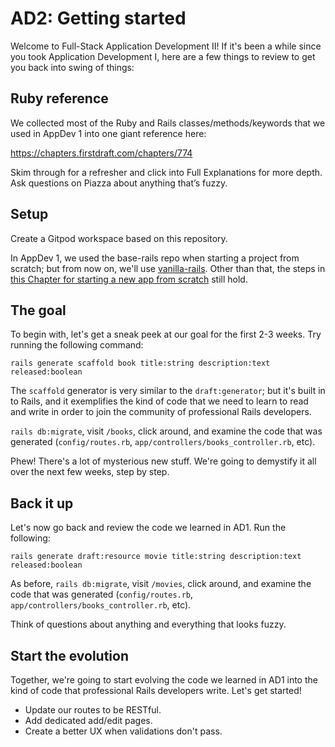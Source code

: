 # AD2: Getting started

Welcome to Full-Stack Application Development II! If it's been a while since you took Application Development I, here are a few things to review to get you back into swing of things:

## Ruby reference

We collected most of the Ruby and Rails classes/methods/keywords that we used in AppDev 1 into one giant reference here:

https://chapters.firstdraft.com/chapters/774

Skim through for a refresher and click into Full Explanations for more depth. Ask questions on Piazza about anything that’s fuzzy.

## Setup

Create a Gitpod workspace based on this repository.

In AppDev 1, we used the base-rails repo when starting a project from scratch; but from now on, we'll use [vanilla-rails](https://github.com/appdev-projects/vanilla-rails). Other than that, the steps in [this Chapter for starting a new app from scratch](https://chapters.firstdraft.com/chapters/851) still hold.

## The goal

To begin with, let's get a sneak peek at our goal for the first 2-3 weeks. Try running the following command:

```
rails generate scaffold book title:string description:text released:boolean
```

The `scaffold` generator is very similar to the `draft:generator`; but it's built in to Rails, and it exemplifies the kind of code that we need to learn to read and write in order to join the community of professional Rails developers.

`rails db:migrate`, visit `/books`, click around, and examine the code that was generated (`config/routes.rb`, `app/controllers/books_controller.rb`, etc).

Phew! There's a lot of mysterious new stuff. We're going to demystify it all over the next few weeks, step by step.

## Back it up

Let's now go back and review the code we learned in AD1. Run the following:

```
rails generate draft:resource movie title:string description:text released:boolean
```

As before, `rails db:migrate`, visit `/movies`, click around, and examine the code that was generated (`config/routes.rb`, `app/controllers/books_controller.rb`, etc).

Think of questions about anything and everything that looks fuzzy.

## Start the evolution

Together, we're going to start evolving the code we learned in AD1 into the kind of code that professional Rails developers write. Let's get started!

- Update our routes to be RESTful.
- Add dedicated add/edit pages.
- Create a better UX when validations don't pass.
